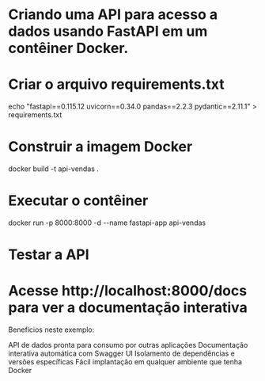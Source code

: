 # Criando uma API para acesso a dados usando FastAPI em um contêiner Docker.

# Criar o arquivo requirements.txt
echo "fastapi==0.115.12
uvicorn==0.34.0
pandas==2.2.3
pydantic==2.11.1" > requirements.txt

# Construir a imagem Docker
docker build -t api-vendas .

# Executar o contêiner
docker run -p 8000:8000 -d --name fastapi-app api-vendas

# Testar a API
# Acesse http://localhost:8000/docs para ver a documentação interativa

Benefícios neste exemplo:

API de dados pronta para consumo por outras aplicações
Documentação interativa automática com Swagger UI
Isolamento de dependências e versões específicas
Fácil implantação em qualquer ambiente que tenha Docker